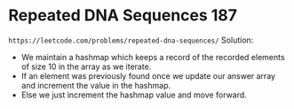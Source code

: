 # Repeated DNA Sequences 187
`https://leetcode.com/problems/repeated-dna-sequences/`
Solution:
- We maintain a hashmap which keeps a record of the recorded elements of size 10 in the array as we iterate.
- If an element was previously found once we update our answer array and increment the value in the hashmap.
- Else we just increment the hashmap value and move forward.

